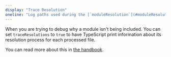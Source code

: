 ```yaml
---
display: "Trace Resolution"
oneline: "Log paths used during the [`moduleResolution`](#moduleResolution) process."
---
```


When you are trying to debug why a module isn't being included.
You can set `traceResolutions` to `true` to have TypeScript print information about its resolution process for each processed file.

You can read more about this in [the handbook](/docs/handbook/module-resolution.html#tracing-module-resolution).

